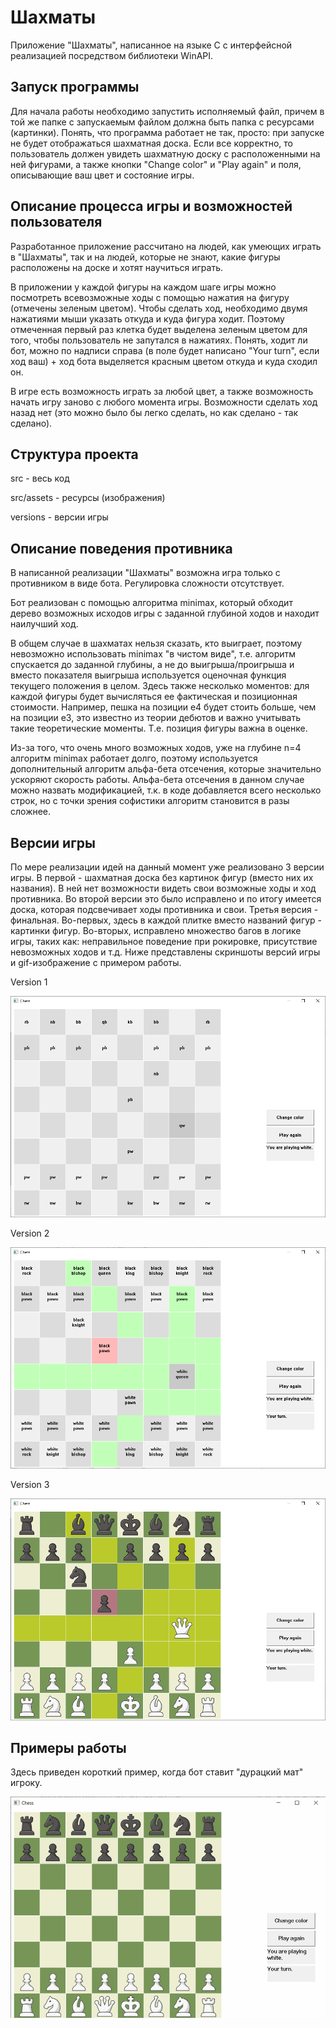 # Шахматы
Приложение "Шахматы", написанное на языке C с интерфейсной реализацией посредством библиотеки WinAPI.
## Запуск программы
Для начала работы необходимо запустить исполняемый файл, причем в той же папке с запускаемым файлом должна быть папка с ресурсами (картинки). Понять, что программа работает не так, просто: при запуске не будет отображаться шахматная доска. Если все корректно, то пользователь должен увидеть шахматную доску с расположенными на ней фигурами, а также кнопки "Change color" и "Play again" и поля, описывающие ваш цвет и состояние игры.
## Описание процесса игры и возможностей пользователя
Разработанное приложение рассчитано на людей, как умеющих играть в "Шахматы", так и на людей, которые не знают, какие фигуры расположены на доске и хотят научиться играть. 

В приложении у каждой фигуры на каждом шаге игры можно посмотреть всевозможные ходы с помощью нажатия на фигуру (отмечены зеленым цветом). Чтобы сделать ход, необходимо двумя нажатиями мыши указать откуда и куда фигура ходит. Поэтому отмеченная первый раз клетка будет выделена зеленым цветом для того, чтобы пользователь не запутался в нажатиях. Понять, ходит ли бот, можно по надписи справа (в поле будет написано "Your turn", если ход ваш) + ход бота выделяется красным цветом откуда и куда сходил он.

В игре есть возможность играть за любой цвет, а также возможность начать игру заново с любого момента игры. Возможности сделать ход назад нет (это можно было бы легко сделать, но как сделано - так сделано). 
## Структура проекта
src - весь код

src/assets - ресурсы (изображения)

versions - версии игры

## Описание поведения противника
В написанной реализации "Шахматы" возможна игра только с противником в виде бота. Регулировка сложности отсутствует.

Бот реализован с помощью алгоритма minimax, который обходит дерево возможных исходов игры с заданной глубиной ходов и находит наилучший ход.

В общем случае в шахматах нельзя сказать, кто выиграет, поэтому невозможно использовать minimax "в чистом виде", т.е. алгоритм спускается до заданной глубины, а не до выигрыша/проигрыша и вместо показателя выигрыша используется оценочная функция текущего положения в целом. Здесь также несколько моментов: для каждой фигуры будет вычисляться ее фактическая и позиционная стоимости. Например, пешка на позиции e4 будет стоить больше, чем на позиции e3, это известно из теории дебютов и важно учитывать такие теоретические моменты. Т.е. позиция фигуры важна в оценке.

Из-за того, что очень много возможных ходов, уже на глубине n=4 алгоритм minimax работает долго, поэтому используется дополнительный алгоритм альфа-бета отсечения, которые значительно ускоряют скорость работы. Альфа-бета отсечения в данном случае можно назвать модификацией, т.к. в коде добавляется всего несколько строк, но с точки зрения софистики алгоритм становится в разы сложнее.

## Версии игры
По мере реализации идей на данный момент уже реализовано 3 версии игры. В первой - шахматная доска без картинок фигур (вместо них их названия). В ней нет возможности видеть свои возможные ходы и ход противника. Во второй версии это было исправлено и по итогу имеется доска, которая подсвечивает ходы противника и свои. Третья версия - финальная. Во-первых, здесь в каждой плитке вместо названий фигур - картинки фигур. Во-вторых, исправлено множество багов в логике игры, таких как: неправильное поведение при рокировке, присутствие невозможных ходов и т.д. Ниже представлены скриншоты версий игры и gif-изображение с примером работы.

Version 1

![alt text](https://github.com/ValeriaMatveeva1/chess/blob/main/examples/v1.png)

Version 2

![alt text](https://github.com/ValeriaMatveeva1/chess/blob/main/examples/v2.png)

Version 3

![alt text](https://github.com/ValeriaMatveeva1/chess/blob/main/examples/v3.png)

## Примеры работы
Здесь приведен короткий пример, когда бот ставит "дурацкий мат" игроку.

![image](https://github.com/ValeriaMatveeva1/chess/blob/main/examples/gg.gif)

